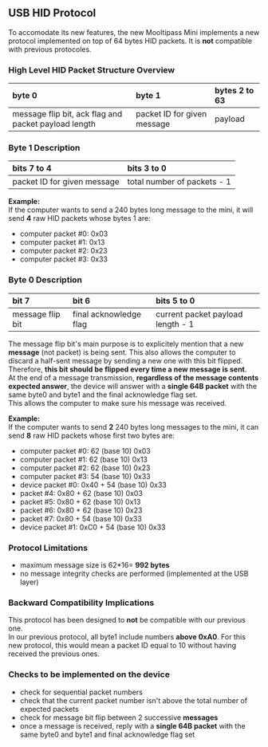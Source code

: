 ## [](#header-1) USB HID Protocol
To accomodate its new features, the new Mooltipass Mini implements a new protocol implemented on top of 64 bytes HID packets. It is **not** compatible with previous protocoles.   
   
### [](#header-3) High Level HID Packet Structure Overview
| byte 0                                                | byte 1                        | bytes 2 to 63  |
|:------------------------------------------------------|:------------------------------|:---------------|
| message flip bit, ack flag and packet payload length  | packet ID for given message   | payload        |
   
### [](#header-3) Byte 1 Description
| bits 7 to 4                   | bits 3 to 0                   |
|:------------------------------|:------------------------------| 
| packet ID for given message   | total number of packets - 1   |
  
**Example:**  
If the computer wants to send a 240 bytes long message to the mini, it will send **4** raw HID packets whose bytes 1 are:  
- computer packet #0: 0x03  
- computer packet #1: 0x13  
- computer packet #2: 0x23  
- computer packet #3: 0x33  
   
### [](#header-3) Byte 0 Description
| bit 7             | bit 6                   | bits 5 to 0                         |
|:------------------|:------------------------|:------------------------------------|  
| message flip bit  | final acknowledge flag  | current packet payload length - 1   |
  
The message flip bit's main purpose is to explicitely mention that a new **message** (not packet) is being sent. This also allows the computer to discard a half-sent message by sending a new one with this bit flipped.  
Therefore, **this bit should be flipped every time a new message is sent**.  
At the end of a message transmission, **regardless of the message contents expected answer**, the device will answer with a **single 64B packet** with the same byte0 and byte1 and the final acknowledge flag set.  
This allows the computer to make sure his message was received.  
  
**Example:**  
If the computer wants to send **2** 240 bytes long messages to the mini, it can send **8** raw HID packets whose first two bytes are:  
- computer packet #0: 62 (base 10) 0x03    
- computer packet #1: 62 (base 10) 0x13     
- computer packet #2: 62 (base 10) 0x23      
- computer packet #3: 54 (base 10) 0x33   
- device packet #0: 0x40 + 54 (base 10) 0x33 
- packet #4: 0x80 + 62 (base 10) 0x03    
- packet #5: 0x80 + 62 (base 10) 0x13     
- packet #6: 0x80 + 62 (base 10) 0x23      
- packet #7: 0x80 + 54 (base 10) 0x33    
- device packet #1: 0xC0 + 54 (base 10) 0x33
  
### [](#header-3) Protocol Limitations
- maximum message size is 62*16= **992 bytes**  
- no message integrity checks are performed (implemented at the USB layer)
   
### [](#header-3) Backward Compatibility Implications
This protocol has been designed to **not** be compatible with our previous one.  
In our previous protocol, all byte1 include numbers **above 0xA0**. For this new protocol, this would mean a packet ID equal to 10 without having received the previous ones.  

### [](#header-3) Checks to be implemented on the device
- check for sequential packet numbers  
- check that the current packet number isn't above the total number of expected packets  
- check for message bit flip between 2 successive **messages**  
- once a message is received, reply with a **single 64B packet** with the same byte0 and byte1 and final acknowledge flag set  
